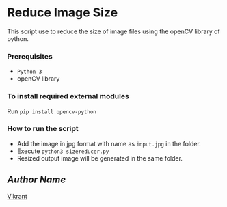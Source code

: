 # Reduce Image Size
This script use to reduce the size of image files using the openCV library of python.

### Prerequisites
- `Python 3`
- openCV library

### To install required external modules
Run `pip install opencv-python`

### How to run the script
- Add the image in jpg format with name as `input.jpg` in the folder.
- Execute `python3 sizereducer.py`
- Resized output image will be generated in the same folder.

## *Author Name*
[Vikrant](https://github.com/vikrant-v28)
